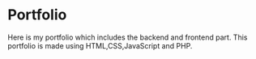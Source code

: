 # Portfolio
Here is my portfolio which includes the backend and frontend part.
This portfolio is made using HTML,CSS,JavaScript and PHP.
